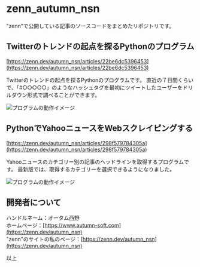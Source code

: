 # zenn_autumn_nsn
"zenn"で公開している記事のソースコードをまとめたリポジトリです。

## Twitterのトレンドの起点を探るPythonのプログラム
[https://zenn.dev/autumn_nsn/articles/22be6dc5396453](https://zenn.dev/autumn_nsn/articles/22be6dc5396453)

Twitterのトレンドの起点を探るPythonのプログラムです。
直近の７日間くらいで、「#○○○○○」のようなハッシュタグを最初にツイートしたユーザーをドリルダウン形式で調べることができます。

![プログラムの動作イメージ](md_images/twitter_trend_root.png)

## PythonでYahooニュースをWebスクレイピングする
[https://zenn.dev/autumn_nsn/articles/298f579784305a](https://zenn.dev/autumn_nsn/articles/298f579784305a)

Yahooニュースのカテゴリー別の記事のヘッドラインを取得するプログラムです。
最新版では、取得するカテゴリーを選択できるようになりました。

![プログラムの動作イメージ](md_images/yahoo_news.png)


## 開発者について
ハンドルネーム：オータム西野  
ホームページ：[https://www.autumn-soft.com](https://zenn.dev/autumn_nsn)  
"zenn"のサイトの私のページ：[https://zenn.dev/autumn_nsn](https://zenn.dev/autumn_nsn)  
  
以上

